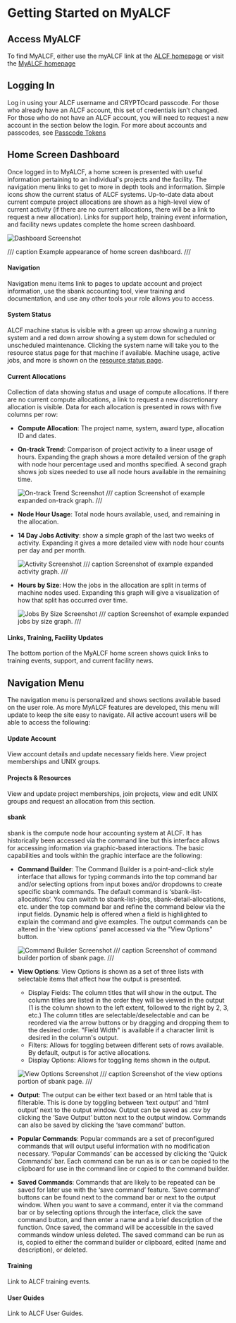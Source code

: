 # Getting Started on MyALCF

## Access MyALCF
To find MyALCF, either use the myALCF link at the [ALCF homepage](https://alcf.anl.gov) or visit the [MyALCF homepage](https://my.alcf.anl.gov)

## Logging In
Log in using your ALCF username and CRYPTOcard passcode. For those who already have an ALCF account, this set of credentials isn’t changed. For those who do not have an ALCF account, you will need to request a new account in the section below the login. For more about accounts and passcodes, see [Passcode Tokens](./alcf-passcode-tokens.md)

## Home Screen Dashboard
Once logged in to MyALCF, a home screen is presented with useful information pertaining to an individual's projects and the facility. The navigation menu links to get to more in depth tools and information. Simple icons show the current status of ALCF systems. Up-to-date data about current compute project allocations are shown as a high-level view of current activity (if there are no current allocations, there will be a link to request a new allocation). Links for support help, training event information, and facility news updates complete the home screen dashboard.

![Dashboard Screenshot](images/dash.jpg)

/// caption
Example appearance of home screen dashboard.
///

#### Navigation
Navigation menu items link to pages to update account and project information, use the sbank accounting tool, view training and documentation, and use any other tools your role allows you to access.

#### System Status
ALCF machine status is visible with a green up arrow showing a running system and a red down arrow showing a system down for scheduled or unscheduled maintenance. Clicking the system name will take you to the resource status page for that machine if available. Machine usage, active jobs, and more is shown on the [resource status page](https://status.alcf.anl.gov/#/home).

#### Current Allocations
Collection of data showing status and usage of compute allocations. If there are no current compute allocations, a link to request a new discretionary allocation is visible. Data for each allocation is presented in rows with five columns per row:

- **Compute Allocation**: The project name, system, award type, allocation ID and dates.
- **On-track Trend**: Comparison of project activity to a linear usage of hours. Expanding the graph shows a more detailed version of the graph with node hour percentage used and months specified. A second graph shows job sizes needed to use all node hours available in the remaining time. 
  
  ![On-track Trend Screenshot](images/ontrack_expand.jpg) 
  /// caption
  Screenshot of example expanded on-track graph.
  ///
  
- **Node Hour Usage**: Total node hours available, used, and remaining in the allocation.
- **14 Day Jobs Activity**: show a simple graph of the last two weeks of activity. Expanding it gives a more detailed view with node hour counts per day and per month.

  ![Activity Screenshot](images/activity_expand.jpg) 
  /// caption
  Screenshot of example expanded activity graph.
  ///
  
- **Hours by Size**: How the jobs in the allocation are split in terms of machine nodes used. Expanding this graph will give a visualization of how that split has occurred over time.

  ![Jobs By Size Screenshot](images/jobsize_expand.jpg) 
  /// caption
  Screenshot of example expanded jobs by size graph.
  ///

#### Links, Training, Facility Updates
The bottom portion of the MyALCF home screen shows quick links to training events, support, and current facility news.

## Navigation Menu
The navigation menu is personalized and shows sections available based on the user role. As more MyALCF features are developed, this menu will update to keep the site easy to navigate. All active account users will be able to access the following:

#### Update Account
View account details and update necessary fields here. View project memberships and UNIX groups.

#### Projects & Resources
View and update project memberships, join projects, view and edit UNIX groups and request an allocation from this section.

#### sbank
sbank is the compute node hour accounting system at ALCF. It has historically been accessed via the command line but this interface allows for accessing information via graphic-based interactions. The basic capabilities and tools within the graphic interface are the following:

- **Command Builder**: The Command Builder is a point-and-click style interface that allows for typing commands into the top command bar and/or selecting options from input boxes and/or dropdowns to create specific sbank commands. The default command is ‘sbank-list-allocations’. You can switch to sbank-list-jobs, sbank-detail-allocations, etc. under the top command bar and refine the command below via the input fields. Dynamic help is offered when a field is highlighted to explain the command and give examples. The output commands can be altered in the ‘view options’ panel accessed via the "View Options" button.

  ![Command Builder Screenshot](images/commandbuilder.jpg)
  /// caption
  Screenshot of command builder portion of sbank page.
  ///

- **View Options**: View Options is shown as a set of three lists with selectable items that affect how the output is presented.
	- Display Fields: The column titles that will show in the output. The column titles are listed in the order they will be viewed in the output (1 is the column shown to the left extent, followed to the right by 2, 3, etc.) The column titles are selectable/deselectable and can be reordered via the arrow buttons or by dragging and dropping them to the desired order. "Field Width" is available if a character limit is desired in the column's output.
   - Filters: Allows for toggling between different sets of rows available. By default, output is for active allocations.
   - Display Options: Allows for toggling items shown in the output.

	![View Options Screenshot](images/viewoptions.jpg) 
	/// caption
	Screenshot of the view options portion of sbank page.
	/// 

- **Output**: The output can be either text based or an html table that is filterable. This is done by toggling between ‘text output’ and ‘html output’ next to the output window. Output can be saved as .csv by clicking the ‘Save Output’ button next to the output window. Commands can also be saved by clicking the ‘save command’ button.
- **Popular Commands**: Popular commands are a set of preconfigured commands that will output useful information with no modification necessary.  ‘Popular Commands’ can be accessed by clicking the ‘Quick Commands’ bar. Each command can be run as is or can be copied to the clipboard for use in the command line or copied to the command builder.
- **Saved Commands**: Commands that are likely to be repeated can be saved for later use with the ‘save command’ feature. ‘Save command’ buttons can be found next to the command bar or next to the output window. When you want to save a command, enter it via the command bar or by selecting options through the interface, click the save command button, and then enter a name and a brief description of the function. Once saved, the command will be accessible in the saved commands window unless deleted. The saved command can be run as is, copied to either the command builder or clipboard, edited (name and description), or deleted.

#### Training
Link to ALCF training events.

#### User Guides
Link to ALCF User Guides.
